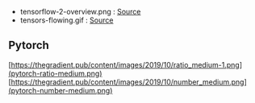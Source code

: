 
 * tensorflow-2-overview.png : [Source](https://medium.com/tensorflow/whats-coming-in-tensorflow-2-0-d3663832e9b8)
 * tensors-flowing.gif : [Source](https://www.tensorflow.org/images/tensors_flowing.gif)



## Pytorch

[https://thegradient.pub/content/images/2019/10/ratio_medium-1.png](pytorch-ratio-medium.png)
[https://thegradient.pub/content/images/2019/10/number_medium.png](pytorch-number-medium.png)



